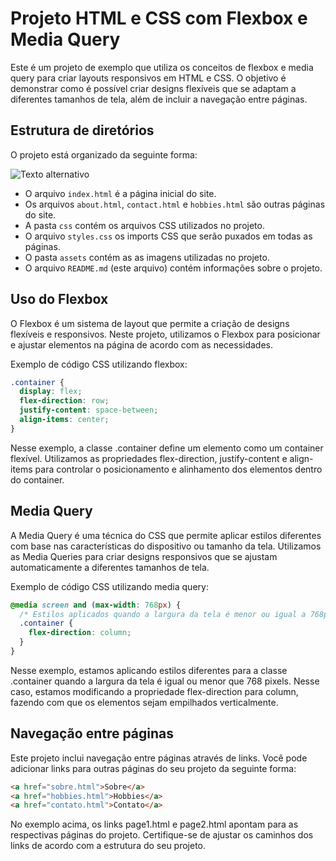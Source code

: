 # Projeto HTML e CSS com Flexbox e Media Query

Este é um projeto de exemplo que utiliza os conceitos de flexbox e media query para criar layouts responsivos em HTML e CSS. O objetivo é demonstrar como é possível criar designs flexíveis que se adaptam a diferentes tamanhos de tela, além de incluir a navegação entre páginas.

## Estrutura de diretórios

O projeto está organizado da seguinte forma:

![Texto alternativo](https://images2.imgbox.com/46/c3/TLOQBToD_o.png)


- O arquivo `index.html` é a página inicial do site.
- Os arquivos `about.html`, `contact.html` e `hobbies.html` são outras páginas do site.
- A pasta `css` contém os arquivos CSS utilizados no projeto.
- O arquivo `styles.css` os imports CSS que serão puxados em todas as páginas.
- O pasta `assets` contém as as imagens utilizadas no projeto.
- O arquivo `README.md` (este arquivo) contém informações sobre o projeto.

## Uso do Flexbox

O Flexbox é um sistema de layout que permite a criação de designs flexíveis e responsivos. Neste projeto, utilizamos o Flexbox para posicionar e ajustar elementos na página de acordo com as necessidades.

Exemplo de código CSS utilizando flexbox:

```css
.container {
  display: flex;
  flex-direction: row;
  justify-content: space-between;
  align-items: center;
}
``` 
Nesse exemplo, a classe .container define um elemento como um container flexível. Utilizamos as propriedades flex-direction, justify-content e align-items para controlar o posicionamento e alinhamento dos elementos dentro do container.

## Media Query
A Media Query é uma técnica do CSS que permite aplicar estilos diferentes com base nas características do dispositivo ou tamanho da tela. Utilizamos as Media Queries para criar designs responsivos que se ajustam automaticamente a diferentes tamanhos de tela.

Exemplo de código CSS utilizando media query:

```css
@media screen and (max-width: 768px) {
  /* Estilos aplicados quando a largura da tela é menor ou igual a 768px */
  .container {
    flex-direction: column;
  }
}
``` 
Nesse exemplo, estamos aplicando estilos diferentes para a classe .container quando a largura da tela é igual ou menor que 768 pixels. Nesse caso, estamos modificando a propriedade flex-direction para column, fazendo com que os elementos sejam empilhados verticalmente.

## Navegação entre páginas
Este projeto inclui navegação entre páginas através de links. Você pode adicionar links para outras páginas do seu projeto da seguinte forma:

```html
<a href="sobre.html">Sobre</a>
<a href="hobbies.html">Hobbies</a>
<a href="contato.html">Contato</a>
```

No exemplo acima, os links page1.html e page2.html apontam para as respectivas páginas do projeto. Certifique-se de ajustar os caminhos dos links de acordo com a estrutura do seu projeto.





